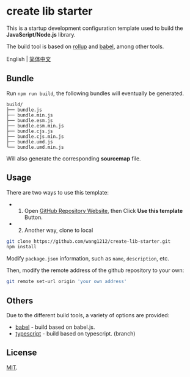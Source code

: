 # create lib starter

This is a startup development configuration template used to build the **JavaScript/Node.js** library.

The build tool is based on [rollup](http://rollupjs.org/) and [babel](https://babeljs.io/), among other tools.

English | [简体中文](./README.zh-CN.md)

## Bundle

Run `npm run build`, the following bundles will eventually be generated.

    build/
    ├── bundle.js
    ├── bundle.min.js
    ├── bundle.esm.js
    ├── bundle.esm.min.js
    ├── bundle.cjs.js
    ├── bundle.cjs.min.js
    ├── bundle.umd.js
    └── bundle.umd.min.js

Will also generate the corresponding **sourcemap** file.

## Usage

There are two ways to use this template:

-   1. Open [GitHub Repository Website](https://github.com/wang1212/create-lib-starter), then Click **Use this template** Button.

-   2. Another way, clone to local

```bash
git clone https://github.com/wang1212/create-lib-starter.git
npm install
```

Modify `package.json` information, such as `name`, `description`, etc.

Then, modify the remote address of the github repository to your own:

```bash
git remote set-url origin 'your own address'
```

## Others

Due to the different build tools, a variety of options are provided:

-   [babel](https://github.com/wang1212/create-lib-starter/) - build based on babel.js.
-   [typescript](https://github.com/wang1212/create-lib-starter/tree/typescript) - build based on typescript. (branch)

## License

[MIT](./LICENSE).
